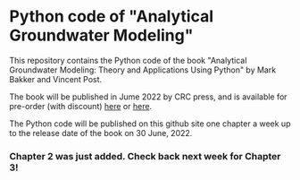 # Python code of "Analytical Groundwater Modeling"
This repository contains the Python code of the book "Analytical Groundwater Modeling: Theory and Applications Using Python" by Mark Bakker and Vincent Post. 

The book will be published in Jume 2022 by CRC press, and is available for pre-order (with discount) [here](https://www.routledge.com/Analytical-Groundwater-Modeling-Theory-and-Applications-using-Python/Bakker-Post/p/book/9781138029392) or [here](https://www.amazon.co.uk/Groundwater-Modeling-Theory-Applications-Python/dp/1138029394/ref=tmm_pap_swatch_0?_encoding=UTF8&qid=1651181094&sr=8-1).

The Python code will be published on this github site one chapter a week up to the release date of the book on 30 June, 2022. 

### Chapter 2 was just added. Check back next week for Chapter 3!
